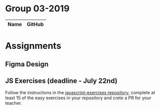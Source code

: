 # Group 03-2019

| Name | GitHub |
| ---  | ---    |

# Assignments

## Figma Design

## JS Exercises (deadline - July 22nd)
 
Follow the instructions in the [javascript-exercises repository](https://github.com/codelex-io/javascript-exercises), complete at least 15 of the easy exercises in your repository and crete a PR for your teacher.